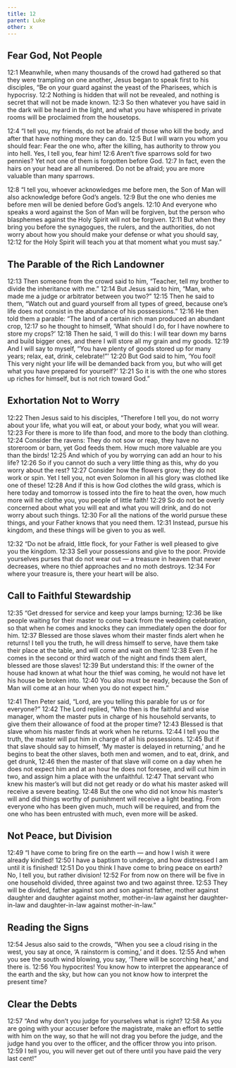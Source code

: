 ```yaml
---
title: 12
parent: Luke
other: x
---
```


## Fear God, Not People

<a name="12:1">12:1</a> Meanwhile, when many thousands of the crowd had gathered so that they were trampling on one another, Jesus began to speak first to his disciples, “Be on your guard against the yeast of the Pharisees, which is hypocrisy. <a name="12:2">12:2</a> Nothing is hidden that will not be revealed, and nothing is secret that will not be made known. <a name="12:3">12:3</a> So then whatever you have said in the dark will be heard in the light, and what you have whispered in private rooms will be proclaimed from the housetops.

<a name="12:4">12:4</a> “I tell you, my friends, do not be afraid of those who kill the body, and after that have nothing more they can do. <a name="12:5">12:5</a> But I will warn you whom you should fear: Fear the one who, after the killing, has authority to throw you into hell. Yes, I tell you, fear him! <a name="12:6">12:6</a> Aren’t five sparrows sold for two pennies? Yet not one of them is forgotten before God. <a name="12:7">12:7</a> In fact, even the hairs on your head are all numbered. Do not be afraid; you are more valuable than many sparrows.

<a name="12:8">12:8</a> “I tell you, whoever acknowledges me before men, the Son of Man will also acknowledge before God’s angels. <a name="12:9">12:9</a> But the one who denies me before men will be denied before God’s angels. <a name="12:10">12:10</a> And everyone who speaks a word against the Son of Man will be forgiven, but the person who blasphemes against the Holy Spirit will not be forgiven. <a name="12:11">12:11</a> But when they bring you before the synagogues, the rulers, and the authorities, do not worry about how you should make your defense or what you should say, <a name="12:12">12:12</a> for the Holy Spirit will teach you at that moment what you must say.”

## The Parable of the Rich Landowner

<a name="12:13">12:13</a> Then someone from the crowd said to him, “Teacher, tell my brother to divide the inheritance with me.” <a name="12:14">12:14</a> But Jesus said to him, “Man, who made me a judge or arbitrator between you two?” <a name="12:15">12:15</a> Then he said to them, “Watch out and guard yourself from all types of greed, because one’s life does not consist in the abundance of his possessions.” <a name="12:16">12:16</a> He then told them a parable: “The land of a certain rich man produced an abundant crop, <a name="12:17">12:17</a> so he thought to himself, ‘What should I do, for I have nowhere to store my crops?’ <a name="12:18">12:18</a> Then he said, ‘I will do this: I will tear down my barns and build bigger ones, and there I will store all my grain and my goods. <a name="12:19">12:19</a> And I will say to myself, “You have plenty of goods stored up for many years; relax, eat, drink, celebrate!”’ <a name="12:20">12:20</a> But God said to him, ‘You fool! This very night your life will be demanded back from you, but who will get what you have prepared for yourself?’ <a name="12:21">12:21</a> So it is with the one who stores up riches for himself, but is not rich toward God.”

## Exhortation Not to Worry

<a name="12:22">12:22</a> Then Jesus said to his disciples, “Therefore I tell you, do not worry about your life, what you will eat, or about your body, what you will wear. <a name="12:23">12:23</a> For there is more to life than food, and more to the body than clothing. <a name="12:24">12:24</a> Consider the ravens: They do not sow or reap, they have no storeroom or barn, yet God feeds them. How much more valuable are you than the birds! <a name="12:25">12:25</a> And which of you by worrying can add an hour to his life? <a name="12:26">12:26</a> So if you cannot do such a very little thing as this, why do you worry about the rest? <a name="12:27">12:27</a> Consider how the flowers grow; they do not work or spin. Yet I tell you, not even Solomon in all his glory was clothed like one of these! <a name="12:28">12:28</a> And if this is how God clothes the wild grass, which is here today and tomorrow is tossed into the fire to heat the oven, how much more will he clothe you, you people of little faith! <a name="12:29">12:29</a> So do not be overly concerned about what you will eat and what you will drink, and do not worry about such things. <a name="12:30">12:30</a> For all the nations of the world pursue these things, and your Father knows that you need them. <a name="12:31">12:31</a> Instead, pursue his kingdom, and these things will be given to you as well.

<a name="12:32">12:32</a> “Do not be afraid, little flock, for your Father is well pleased to give you the kingdom. <a name="12:33">12:33</a> Sell your possessions and give to the poor. Provide yourselves purses that do not wear out — a treasure in heaven that never decreases, where no thief approaches and no moth destroys. <a name="12:34">12:34</a> For where your treasure is, there your heart will be also.

## Call to Faithful Stewardship

<a name="12:35">12:35</a> “Get dressed for service and keep your lamps burning; <a name="12:36">12:36</a> be like people waiting for their master to come back from the wedding celebration, so that when he comes and knocks they can immediately open the door for him. <a name="12:37">12:37</a> Blessed are those slaves whom their master finds alert when he returns! I tell you the truth, he will dress himself to serve, have them take their place at the table, and will come and wait on them! <a name="12:38">12:38</a> Even if he comes in the second or third watch of the night and finds them alert, blessed are those slaves! <a name="12:39">12:39</a> But understand this: If the owner of the house had known at what hour the thief was coming, he would not have let his house be broken into. <a name="12:40">12:40</a> You also must be ready, because the Son of Man will come at an hour when you do not expect him.”

<a name="12:41">12:41</a> Then Peter said, “Lord, are you telling this parable for us or for everyone?” <a name="12:42">12:42</a> The Lord replied, “Who then is the faithful and wise manager, whom the master puts in charge of his household servants, to give them their allowance of food at the proper time? <a name="12:43">12:43</a> Blessed is that slave whom his master finds at work when he returns. <a name="12:44">12:44</a> I tell you the truth, the master will put him in charge of all his possessions. <a name="12:45">12:45</a> But if that slave should say to himself, ‘My master is delayed in returning,’ and he begins to beat the other slaves, both men and women, and to eat, drink, and get drunk, <a name="12:46">12:46</a> then the master of that slave will come on a day when he does not expect him and at an hour he does not foresee, and will cut him in two, and assign him a place with the unfaithful. <a name="12:47">12:47</a> That servant who knew his master’s will but did not get ready or do what his master asked will receive a severe beating. <a name="12:48">12:48</a> But the one who did not know his master’s will and did things worthy of punishment will receive a light beating. From everyone who has been given much, much will be required, and from the one who has been entrusted with much, even more will be asked.

## Not Peace, but Division

<a name="12:49">12:49</a> “I have come to bring fire on the earth — and how I wish it were already kindled! <a name="12:50">12:50</a> I have a baptism to undergo, and how distressed I am until it is finished! <a name="12:51">12:51</a> Do you think I have come to bring peace on earth? No, I tell you, but rather division! <a name="12:52">12:52</a> For from now on there will be five in one household divided, three against two and two against three. <a name="12:53">12:53</a> They will be divided, father against son and son against father, mother against daughter and daughter against mother, mother-in-law against her daughter-in-law and daughter-in-law against mother-in-law.”

## Reading the Signs

<a name="12:54">12:54</a> Jesus also said to the crowds, “When you see a cloud rising in the west, you say at once, ‘A rainstorm is coming,’ and it does. <a name="12:55">12:55</a> And when you see the south wind blowing, you say, ‘There will be scorching heat,’ and there is. <a name="12:56">12:56</a> You hypocrites! You know how to interpret the appearance of the earth and the sky, but how can you not know how to interpret the present time?

## Clear the Debts

<a name="12:57">12:57</a> “And why don’t you judge for yourselves what is right? <a name="12:58">12:58</a> As you are going with your accuser before the magistrate, make an effort to settle with him on the way, so that he will not drag you before the judge, and the judge hand you over to the officer, and the officer throw you into prison. <a name="12:59">12:59</a> I tell you, you will never get out of there until you have paid the very last cent!”

